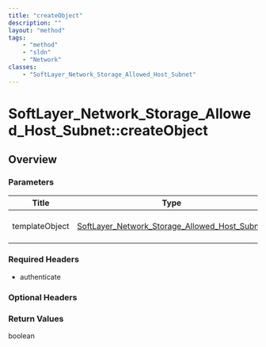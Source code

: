 ```yaml
---
title: "createObject"
description: ""
layout: "method"
tags:
    - "method"
    - "sldn"
    - "Network"
classes:
    - "SoftLayer_Network_Storage_Allowed_Host_Subnet"
---
```

# SoftLayer_Network_Storage_Allowed_Host_Subnet::createObject
## Overview 


### Parameters 
|Title | Type | Description |
| --- | --- | --- |
|templateObject| <a href='/reference/datatypes/SoftLayer_Network_Storage_Allowed_Host_Subnet'>SoftLayer_Network_Storage_Allowed_Host_Subnet </a>| The SoftLayer_Network_Storage_Allowed_Host_Subnet object that you wish to create.|


### Required Headers
* authenticate


### Optional Headers


### Return Values
boolean
